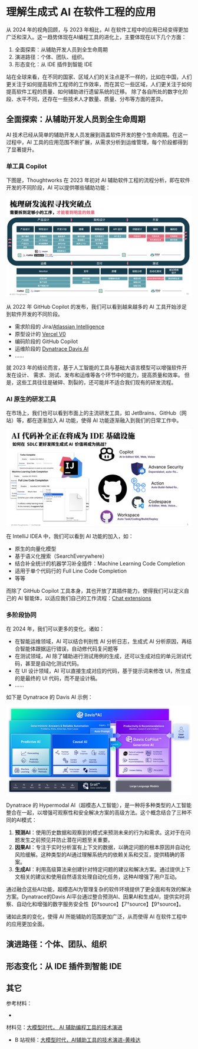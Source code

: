 # 理解生成式 AI 在软件工程的应用

从 2024 年的视角回顾，与 2023 年相比，AI 在软件工程中的应用已经变得更加广泛和深入。这一趋势体现在AI编程工具的进化上，主要体现在以下几个方面：

1. 全面探索：从辅助开发人员到全生命周期
2. 演进路径：个体、团队、组织。
3. 形态变化：从 IDE 插件到智能 IDE

站在全球来看，在不同的国家、区域人们的关注点是不一样的，比如在中国，人们更关注于如何提高软件工程师的工作效率，而在其它一些区域，人们更关注于如何
提高软件工程的质量、如何辅助进行遗留系统的迁移。 除了各自所处的数字化阶段、水平不同，还存在一些技术人才数量、质量、分布等方面的差异。

## 全面探索：从辅助开发人员到全生命周期

AI 技术已经从简单的辅助开发人员发展到涵盖软件开发的整个生命周期。在这一过程中，AI 工具的应用范围不断扩展，从需求分析到运维管理，每个阶段都得到了显著提升。

### 单工具 Copilot

下图是，Thoughtworks 在 2023 年初对 AI 辅助软件工程的流程分析，即在软件开发的不同阶段，AI 可以提供哪些辅助功能：

![](images/aise-devops-processes.png)

从 2022 年 GitHub Copilot 的发布，我们可以看到越来越多的 AI 工具开始涉足到软件开发的不同阶段。

- 需求阶段的 Jira/[Atlassian Intelligence](https://www.atlassian.com/platform/artificial-intelligence)
- 原型设计的 [Vercel V0](https://v0.dev/)
- 编码阶段的 GitHub Copilot
- 运维阶段的 [Dynatrace Davis AI](https://www.dynatrace.com/platform/artificial-intelligence/)
- ……

就 2023 年的结论而言，基于人工智能的工具与基础大语言模型可以增强软件开发在设计、 需求、测试、发布和运维等各个环节中的能力，提高质量和效率。
但是，这些工具往往是破碎、割裂的，还可能并不适合我们现有的研发流程。

### AI 原生的研发工具

在市场上，我们也可以看到市面上的主流研发工具，如 JetBrains、GitHub（网站）等，都在逐渐加入 AI 功能，使得 AI 功能逐渐融入到我们的日常工作中。

![](images/ai-native-rd-tool.png)

在 IntelliJ IDEA 中，我们可以看到 AI 功能的加入，如：

- 原生的向量化模型
- 基于语义化搜索（SearchEverywhere）
- 结合补全统计的机器学习补全插件：Machine Learning Code Completion
- 适用于单个代码行的 Full Line Code Completion
- 等等

而除了 GitHub Copilot 工具本身，其也开放了其插件能力，使得我们可以定义自己的 AI
智能体，以适应我们自己的工作流程：[Chat extensions](https://code.visualstudio.com/api/extension-guides/chat)

### 多阶段协同

在 2024 年，我们可以更多的变化，诸如：

- 在智能运维领域，AI 可以结合判别性 AI 分析日志，生成式 AI 分析原因，再结合智能体跟据运行错误，自动修代码复问题等
- 在测试领域，AI 除了辅助进行测试用例的生成，还可以生成对应的单元测试代码，甚至是自动化测试代码。
- 在 UI 设计领域，AI 可以直接生成对应的代码，基于提示词来修改 UI，所生成的是最终的 UI 代码，而不是设计稿。
- ……

如下是 Dynatrace 的 Davis AI 示例：

![hypermodal AI](images/davis-chart.png)

Dynatrace 的 Hypermodal AI（超模态人工智能），是一种将多种类型的人工智能整合在一起，以增强可观察性和安全解决方案的高级方法。这个概念结合了三种不同的AI模式：

1. **预测AI**：使用历史数据和观察到的模式来预测未来的行为和需求。这对于在问题发生之前预见并防止潜在问题至关重要。
2. **因果AI**：专注于实时分析富有上下文的数据，以确定问题的根本原因并自动化风险缓解。这种类型的AI通过理解系统内的依赖关系和交互，提供精确的答案。
3. **生成AI**：利用高级算法来创建针对特定问题的建议和解决方案。通过提供上下文相关的建议和使用自然语言处理自动化任务，这种AI增强了用户互动。

通过融合这些AI功能，超模态AI为管理复杂的软件环境提供了更全面和有效的解决方案。Dynatrace的Davis
AI平台通过整合预测AI、因果AI和生成AI，提供实时洞察、自动化和增强的数字服务安全性【6†source】【7†source】【9†source】。

诸如此类的变化，使得 AI 所能辅助的范围更加广泛，从而使得 AI 在软件工程中的应用更加全面。

## 演进路径：个体、团队、组织

## 形态变化：从 IDE 插件到智能 IDE

## 其它

参考材料：

-

材料见：[大模型时代， AI 辅助编程工具的技术演进](https://github.com/unit-mesh/conf/blob/master/%E5%A4%A7%E6%A8%A1%E5%9E%8B%E6%97%B6%E4%BB%A3%EF%BC%8C%20AI%20%E8%BE%85%E5%8A%A9%E7%BC%96%E7%A8%8B%E5%B7%A5%E5%85%B7%E7%9A%84%E6%8A%80%E6%9C%AF%E6%BC%94%E8%BF%9B.pdf)

- B 站视频：[大模型时代，AI辅助工具的技术演进-黄峰达](https://www.bilibili.com/video/BV1HJ4m1p7Dp/)
